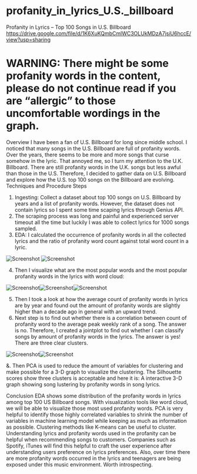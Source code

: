 # profanity_in_lyrics_U.S._billboard

Profanity in Lyrics – Top 100 Songs in U.S. Billboard
https://drive.google.com/file/d/1K6XuKQmbCmlWC3OLUkMDzA7jsiU6hccE/view?usp=sharing 

# WARNING: There might be some profanity words in the content, please do not continue read if you are “allergic” to those uncomfortable wordings in the graph.

Overview
I have been a fan of U.S. Billboard for long since middle school. I noticed that many songs in the U.S. Billboard are full of profanity words. Over the years, there seems to be more and more songs that curse somehow in the lyric. That annoyed me, so I turn my attention to the U.K. Billboard. There are still profanity words in the U.K. songs but less awful than those in the U.S. Therefore, I decided to gather data on U.S. Billboard and explore how the U.S. top 100 songs on the Billboard are evolving. 
Techniques and Procedure
Steps
1.	Ingesting: Collect a dataset about top 100 songs on U.S. Billboard by years and a list of profanity words. However, the dataset does not contain lyrics so I spent some time scaping lyrics through Genius API. 
2.	The scraping process was long and painful and experienced server timeout all the time but luckily I was able to collect lyrics for 1000 songs sampled. 
3.	EDA: I calculated the occurrence of profanity words in all the collected lyrics and the ratio of profanity word count against total word count in a lyric.

![Screenshot](/img/img1.png) 
![Screenshot](/img/img2.png)


4.	Then I visualize what are the most popular words and the most popular profanity words in the lyrics with word cloud:

![Screenshot](/img/img3.png)![Screenshot](/img/img4.png)![Screenshot](/img/img5.png)

5.	Then I took a look at how the average count of profanity words in lyrics are by year and found out the amount of profanity words are slightly higher than a decade ago in general with an upward trend.  
6.	Next step is to find out whether there is a correlation between count of profanity word to the average peak weekly rank of a song. The answer is no. Therefore, I created a jointplot to find out whether I can classify songs by amount of profanity words in the lyrics. The answer is yes! There are three clear clusters.

![Screenshot](/img/img6.png)![Screenshot](/img/img7.png)
        
&. Then PCA is used to reduce the amount of variables for clustering and make possible for a 3-D graph to visualize the clustering. The Silhouette scores show three clusters is acceptable and here it is: A interactive 3-D graph showing song lustering by profanity words in song lyrics. 
   

Conclusion
	EDA shows some distribution of the profanity words in lyrics among top 100 US Billboard songs. With visualization tools like word cloud, we will be able to visualize those most used profanity words. PCA is very helpful to identify those highly correlated variables to shrink the number of variables in machine learning model while keeping as much as information as possible. Clustering methods like K-means can be useful to cluster.
Understanding lyrics and profanity words used in the profanity can be helpful when recommending songs to customers. Companies such as Spotify, iTunes will find this helpful to craft the user experience after understanding users preference on lyrics preferences.
Also, over time there are more profanity words occurred in the lyrics and teenagers are being exposed under this music environment. Worth introspecting.

